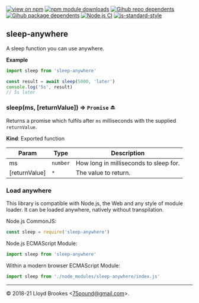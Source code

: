 [![view on npm](https://badgen.net/npm/v/sleep-anywhere)](https://www.npmjs.org/package/sleep-anywhere)
[![npm module downloads](https://badgen.net/npm/dt/sleep-anywhere)](https://www.npmjs.org/package/sleep-anywhere)
[![Gihub repo dependents](https://badgen.net/github/dependents-repo/75lb/sleep-anywhere)](https://github.com/75lb/sleep-anywhere/network/dependents?dependent_type=REPOSITORY)
[![Gihub package dependents](https://badgen.net/github/dependents-pkg/75lb/sleep-anywhere)](https://github.com/75lb/sleep-anywhere/network/dependents?dependent_type=PACKAGE)
[![Node.js CI](https://github.com/75lb/sleep-anywhere/actions/workflows/node.js.yml/badge.svg)](https://github.com/75lb/sleep-anywhere/actions/workflows/node.js.yml)
[![js-standard-style](https://img.shields.io/badge/code%20style-standard-brightgreen.svg)](https://github.com/feross/standard)

<a name="module_sleep-anywhere"></a>

## sleep-anywhere
A sleep function you can use anywhere.

**Example**  
```js
import sleep from 'sleep-anywhere'

const result = await sleep(5000, 'later')
console.log('5s', result)
// 5s later
```
<a name="exp_module_sleep-anywhere--sleep"></a>

### sleep(ms, [returnValue]) ⇒ <code>Promise</code> ⏏
Returns a promise which fulfils after `ms` milliseconds with the supplied `returnValue`.

**Kind**: Exported function  

| Param | Type | Description |
| --- | --- | --- |
| ms | <code>number</code> | How long in milliseconds to sleep for. |
| [returnValue] | <code>\*</code> | The value to return. |


### Load anywhere

This library is compatible with Node.js, the Web and any style of module loader. It can be loaded anywhere, natively without transpilation.

Node.js CommonJS:

```js
const sleep = require('sleep-anywhere')
```

Node.js ECMAScript Module:

```js
import sleep from 'sleep-anywhere'
```

Within a modern browser ECMAScript Module:

```js
import sleep from './node_modules/sleep-anywhere/index.js'
```

* * *

&copy; 2018-21 Lloyd Brookes \<75pound@gmail.com\>.
